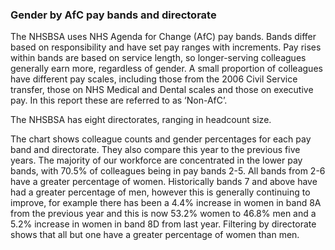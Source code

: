 ### Gender by AfC pay bands and directorate

The NHSBSA uses NHS Agenda for Change (AfC) pay bands. Bands differ based on responsibility and have set pay ranges with increments. Pay rises within bands are based on service length, so longer-serving colleagues generally earn more, regardless of gender. A small proportion of colleagues have different pay scales, including those from the 2006 Civil Service transfer, those on NHS Medical and Dental scales and those on executive pay. In this report these are referred to as ‘Non-AfC’. 

The NHSBSA has eight directorates, ranging in headcount size. 

The chart shows colleague counts and gender percentages for each pay band and directorate. They also compare this year to the previous five years. The majority of our workforce are concentrated in the lower pay bands, with 70.5% of colleagues being in pay bands 2-5. All bands from 2-6 have a greater percentage of women. Historically bands 7 and above have had a greater percentage of men, however this is generally continuing to improve, for example there has been a 4.4% increase in women in band 8A from the previous year and this is now 53.2% women to 46.8% men and a 5.2% increase in women in band 8D from last year. Filtering by directorate shows that all but one have a greater percentage of women than men. 
